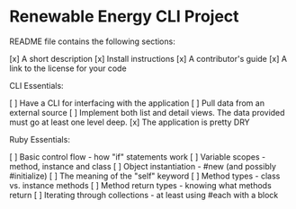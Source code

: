 # Renewable Energy CLI Project

README file contains the following sections:

[x] A short description
[x] Install instructions
[x] A contributor's guide
[x] A link to the license for your code

CLI Essentials:

[ ] Have a CLI for interfacing with the application
[ ] Pull data from an external source
[ ] Implement both list and detail views. The data provided must go at least one level deep.
[x] The application is pretty DRY

Ruby Essentials:

[ ] Basic control flow - how "if" statements work
[ ] Variable scopes - method, instance and class
[ ] Object instantiation - #new (and possibly #initialize)
[ ] The meaning of the "self" keyword
[ ] Method types - class vs. instance methods
[ ] Method return types - knowing what methods return
[ ] Iterating through collections - at least using #each with a block
